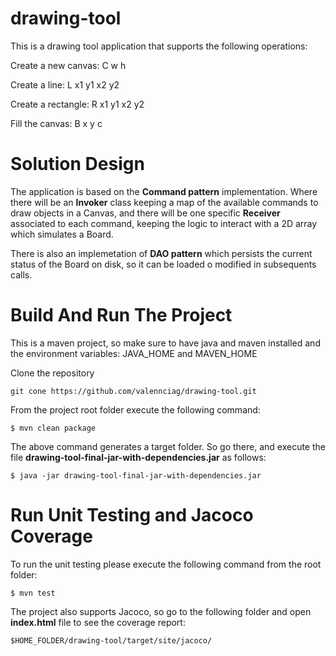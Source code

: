 # drawing-tool
This is a drawing tool application that supports the following operations:

Create a new canvas: C w h

Create a line: L x1 y1 x2 y2

Create a rectangle: R x1 y1 x2 y2

Fill the canvas: B x y c

# Solution Design

The application is based on the __Command pattern__ implementation. Where there will be an __Invoker__ class keeping a map of the available commands to draw objects in a Canvas, and there will be one specific __Receiver__ associated to each command, keeping the logic to interact with a 2D array which simulates a Board.

There is also an implemetation of __DAO pattern__ which persists the current status of the Board on disk, so it can be loaded o modified in subsequents calls.

# Build And Run The Project

This is a maven project, so make sure to have java and maven installed and the environment variables: 
JAVA_HOME and MAVEN_HOME

Clone the repository

```git cone https://github.com/valennciag/drawing-tool.git```

From the project root folder execute the following command:

```$ mvn clean package```

The above command generates a target folder. So go there, and execute the file 
__drawing-tool-final-jar-with-dependencies.jar__ as follows:

```$ java -jar drawing-tool-final-jar-with-dependencies.jar```

# Run Unit Testing and Jacoco Coverage

To run the unit testing please execute the following command from the root folder:

```$ mvn test```

The project also supports Jacoco, so go to the following folder and open __index.html__ file to see the coverage report:

```$HOME_FOLDER/drawing-tool/target/site/jacoco/```


